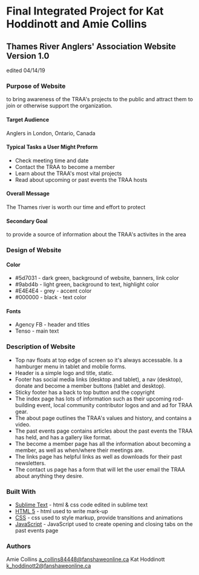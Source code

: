 # Final Integrated Project for Kat Hoddinott and Amie Collins
## Thames River Anglers' Association Website Version 1.0
edited 04/14/19

### Purpose of Website
to bring awareness of the TRAA's projects to the public and attract them to join or otherwise support the organization.
#### Target Audience
Anglers in London, Ontario, Canada
#### Typical Tasks a User Might Preform
* Check meeting time and date
* Contact the TRAA to become a member
* Learn about the TRAA's most vital projects
* Read about upcoming or past events the TRAA hosts
#### Overall Message
The Thames river is worth our time and effort to protect
#### Secondary Goal
to provide a source of information about the TRAA's activites in the area

### Design of Website
#### Color
* #5d7031 - dark green, background of website, banners, link color
* #9abd4b - light green, background to text, highlight color
* #E4E4E4 - grey - accent color
* #000000 - black - text color
#### Fonts
* Agency FB - header and titles
* Tenso - main text

### Description of Website
* Top nav floats at top edge of screen so it's always accessable. Is a hamburger menu in tablet and mobile forms.
* Header is a simple logo and title, static.
* Footer has social media links (desktop and tablet), a nav (desktop), donate and become a member buttons (tablet and desktop).
* Sticky footer has a back to top button and the copyright
* The index page has lots of information such as their upcoming rod-building event, local community contributor logos and and ad for TRAA gear.
* The about page outlines the TRAA's values and history, and contains a video.
* The past events page contains articles about the past events the TRAA has held, and has a gallery like format.
* The become a member page has all the information about becoming a member, as well as when/where their meetings are.
* The links page has helpful links as well as downloads for their past newsletters.
* The contact us page has a form that will let the user email the TRAA about anything they desire.

### Built With
* [Sublime Text](https://www.sublimetext.com/) - html & css code edited in sublime text
* [HTML 5](https://www.w3.org/html/) - html used to write mark-up
* [CSS](https://www.w3schools.com/w3css/w3css_downloads.asp) - css used to style markup, provide transitions and animations
* [JavaScript](https://www.javascript.com/) - JavaScript used to create opening and closing tabs on the past events page

### Authors
Amie Collins a_collins84448@fanshaweonline.ca
Kat Hoddinott k_hoddinott2@fanshaweonline.ca
